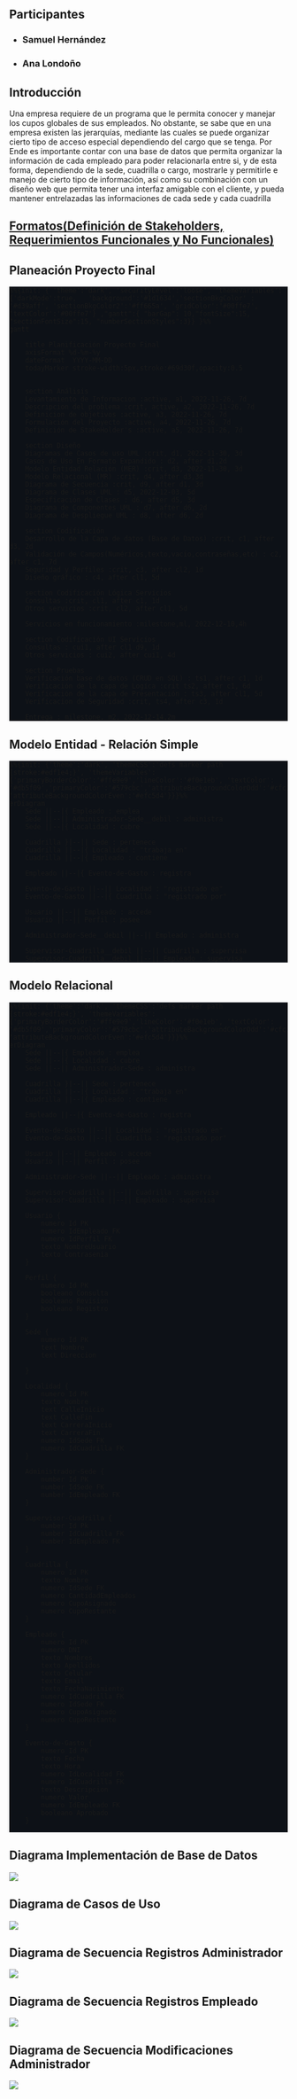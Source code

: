 ## Participantes
- ### Samuel Hernández
- ### Ana Londoño

## Introducción
Una empresa requiere de un programa que le permita conocer y manejar los cupos globales de sus empleados. No obstante, se sabe que en una empresa existen las jerarquías, mediante las cuales se puede organizar cierto tipo de acceso especial dependiendo del cargo que se tenga. Por Ende es importante contar con una base de datos que permita organizar la información de cada empleado para poder relacionarla entre si, y de esta forma, dependiendo de la sede, cuadrilla o cargo, mostrarle y permitirle e manejo de cierto tipo de información, así como su combinación con un diseño web que permita tener una interfaz amigable con el cliente, y pueda mantener entrelazadas las informaciones de cada sede y cada cuadrilla

## [Formatos(Definición de Stakeholders, Requerimientos Funcionales y No Funcionales)](https://docs.google.com/spreadsheets/d/1UWm8Wyd6_T9sMyD8EEZ08AhpKJ9wbOb9we1-EXGffIk/edit?usp=sharing)

## Planeación Proyecto Final

<div style="background:#0D1117">

````mermaid
%%{init: { 'theme':'dark', 'securityLevel':'loose', 'themeVariables':{'darkMode':true,   'background':'#1d1634','sectionBkgColor' : '#d39aff', 'sectionBkgColor2':'#ff665a', 'gridColor':'#00ffe7', 'textColor':'#00ffe7'} ,"gantt":{ "barGap": 10,"fontSize":15, "sectionFontSize":15, "numberSectionStyles":3}} }%%
gantt

    title Planificación Proyecto Final
    axisFormat %d-%m-%y
    dateFormat  YYYY-MM-DD
    todayMarker stroke-width:5px,stroke:#69d30f,opacity:0.5


    section Análisis
    Levantamiento de Informacion :active, a1, 2022-11-26, 7d
    Descripcion del problema :crit, active, a2, 2022-11-26, 7d
    Definicion de objetivos :active, a3, 2022-11-26, 7d
    Formulación del Proyecto :active, a4, 2022-11-26, 7d
    Definición de StakeHolder's :active, a5, 2022-11-26, 7d

    section Diseño
    Diagramas de Casos de uso UML :crit, d1, 2022-11-30, 3d
    Casos de Uso En Formato Expandido : d2, after d1,2d
    Modelo Entidad Relación (MER) :crit, d3, 2022-11-30, 3d
    Modelo Relacional (MR) :crit, d4, after d3,3d
    Diagrama de Secuencia :crit, d9, after d1, 3d
    Diagrama de Clases UML : d5, 2022-12-03, 5d
    Especificación de Clases : d6, after d5, 3d
    Diagrama de Componentes UML : d7, after d6, 2d
    Diagrama de Despliegue UML : d8, after d6, 2d

    section Codificación
    Desarrollo de la Capa de datos (Base de Datos) :crit, c1, after d3, 2d
    Validación de Campos(Numéricos,texto,vacio,contraseñas,etc) : c2, after c1, 7d
    Seguridad y Perfiles :crit, c3, after cl2, 1d
    Diseño gráfico : c4, after cl1, 5d

    section Codificación Lógica Servicios
    Consultas :crit, cl1, after c1, 1d
    Otros servicios :crit, cl2, after cl1, 5d

    Servicios en funcionamiento :milestone,ml, 2022-12-10,4h
    
    section Codificación UI Servicios
    Consultas : cui1, after cl1 d9, 1d
    Otros servicios : cui2, after cui1, 4d

    section Pruebas
    Verificación base de datos (CRUD en SQL) : ts1, after c1, 1d
    Verificación de la capa de Logíca :crit ts2, after c1, 6d
    Verificación de la capa de Presentación : ts3, after cl1, 5d
    Verificacion de Seguridad :crit, ts4, after c3, 1d

    Entrega : milestone, m2, 2022-12-14,2m
````
</div>

## Modelo Entidad - Relación Simple
<div style="background:#0D1117">

````mermaid
%%{init: {'theme':'dark', 'themeCSS':'defs marker path {stroke:#edf1e4;}', 'themeVariables':{'primaryBorderColor':'#ffe9e9','lineColor':'#f0e1eb', 'textColor': '#db5f09','primaryColor':'#579cbc','attributeBackgroundColorOdd':'#cfc1d7','tertiaryColor':'#2d313b', 'attributeBackgroundColorEven':'#efc5d4'}}}%%
erDiagram
    Sede ||--|{ Empleado : emplea
    Sede ||--|| Administrador-Sede__debil : administra
    Sede ||--|{ Localidad : cubre
    
    Cuadrilla }|--|| Sede : pertenece
    Cuadrilla ||--|{ Localidad : "trabaja en"
    Cuadrilla ||--|{ Empleado : contiene
    
    Empleado ||--|{ Evento-de-Gasto : registra  
    
    Evento-de-Gasto ||--|| Localidad : "registrado en"
    Evento-de-Gasto ||--|{ Cuadrilla : "registrado por"
    
    Usuario ||--|| Empleado : accede
    Usuario ||--|| Perfil : posee
    
    Administrador-Sede__debil ||--|| Empleado : administra
    
    Supervisor-Cuadrilla__debil ||--|| Cuadrilla : supervisa
    Supervisor-Cuadrilla__debil ||--|| Empleado : supervisa
````
</div>

## Modelo Relacional
<div style="background:#0D1117">

````mermaid
%%{init: {'theme':'dark', 'themeCSS':'defs marker path {stroke:#edf1e4;}', 'themeVariables':{'primaryBorderColor':'#ffe9e9','lineColor':'#f0e1eb', 'textColor': '#db5f09','primaryColor':'#579cbc','attributeBackgroundColorOdd':'#cfc1d7','tertiaryColor':'#2d313b', 'attributeBackgroundColorEven':'#efc5d4'}}}%%
erDiagram
    Sede ||--|{ Empleado : emplea
    Sede ||--|{ Localidad : cubre
    Sede ||--|| Administrador-Sede : administra
    
    Cuadrilla }|--|| Sede : pertenece
    Cuadrilla ||--|{ Localidad : "trabaja en"
    Cuadrilla ||--|{ Empleado : contiene
    
    Empleado ||--|{ Evento-de-Gasto : registra  
    
    Evento-de-Gasto ||--|| Localidad : "registrado en"
    Evento-de-Gasto ||--|{ Cuadrilla : "registrado por"
    
    Usuario ||--|| Empleado : accede
    Usuario ||--|| Perfil : posee
        
    Administrador-Sede ||--|| Empleado : administra
    
    Supervisor-Cuadrilla ||--|| Cuadrilla : supervisa
    Supervisor-Cuadrilla ||--|| Empleado : supervisa
    
    Usuario {
        numero Id PK
        numero IdEmpleado FK
        numero IdPerfil FK
        texto NombreUsuario
        texto Contrasenia
    }
    
    Perfil {
        numero Id PK
        booleano Consulta
        booleano Revision
        booleano Registro
    }
    
    Sede {
        numero Id PK
        text Nombre
        text Direccion
        
    }
    
    Localidad {
        numero Id PK
        texto Nombre
        text CalleInicio
        text CalleFin
        text CarreraInicio
        text CarreraFin
        numero IdSede FK
        numero IdCuadrilla FK
    }
    
    Administrador-Sede {
        number Id PK
        number IdSede FK
        number IdEmpleado FK
    }
    
    Supervisor-Cuadrilla {
        number Id Pk
        number IdCuadrilla FK
        number IdEmpleado FK
    }
    
    Cuadrilla {
        numero Id PK
        texto Nombre
        numero IdSede FK
        numero CantidadEmpleados
        numero CupoAsignado
        numero CupoRestante
    }
    
    Empleado {
        numero Id PK
        numero DNI
        texto Nombres
        texto Apellidos
        texto Celular
        texto Email
        texto FechaNacimiento
        numero IdCuadrilla FK
        numero IdSede FK
        numero CupoAsignado
        numero CupoRestante
    }
    
    Evento-de-Gasto {
        numero Id PK
        texto Fecha
        texto Hora
        numero IdLocalidad FK
        numero IdCuadrilla FK
        texto Descripcion
        numero Valor
        numero IdEmpleado FK
        booleano Aprobado
    }
    
````
</div>
 
## Diagrama Implementación de Base de Datos
<img src="./diagramas/implementacion_MySQL.png">

## Diagrama de Casos de Uso
<img src="./diagramas/DiagramaCasosDeUso.png">

## Diagrama de Secuencia Registros Administrador
<img src="./diagramas/DiagramaDeSecuencia_Registros_Admin.png">

## Diagrama de Secuencia Registros Empleado
<img src="./diagramas/DiagramaDeSecuencia_Registros_Empleado.png">

## Diagrama de Secuencia Modificaciones Administrador
<img src="./diagramas/DiagramaDeSecuencia_Modificaciones_Admin.png">